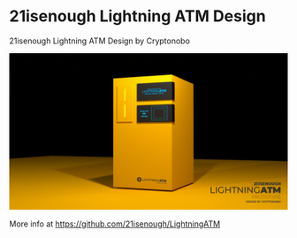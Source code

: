# 21isenough Lightning ATM Design
  21isenough Lightning ATM Design by Cryptonobo

![bitcoin](https://github.com/cryptonobo/21isenough-Lightning-ATM-Design/blob/master/Concept_ATM.jpg)

More info at https://github.com/21isenough/LightningATM


